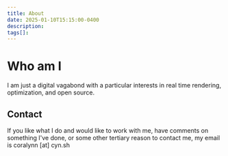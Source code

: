 ```yaml
---
title: About
date: 2025-01-10T15:15:00-0400
description:
tags[]:
---
```


Who am I
========

I am just a digital vagabond with a particular interests in real time rendering, optimization, and open source.

Contact
-------

If you like what I do and would like to work with me, have comments on something I've done, or some other tertiary reason to contact me, my email is coralynn \[at\] cyn.sh
